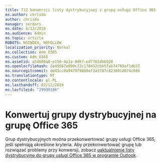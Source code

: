 ```yaml
---
title: 712 konwersji listy dystrybucyjnej z grupą usługi Office 365
ms.author: chrisda
author: chrisda
manager: serdars
ms.date: 4/13/2018
ms.audience: Admin
ms.topic: article
ROBOTS: NOINDEX, NOFOLLOW
localization_priority: Normal
ms.collection: Adm_O365
ms.custom: Adm_O365
ms.assetid: a54600a0-e150-4a1a-8d67-ed77624bb928
ms.openlocfilehash: 2e49567a090c72c170452cbb5fab74709af1db37
ms.sourcegitcommit: dd43cc0a9470f98b8ef2a3787c823801d674c666
ms.translationtype: MT
ms.contentlocale: pl-PL
ms.lasthandoff: 02/12/2019
ms.locfileid: "29939106"
---
```

# <a name="convert-a-distribution-group-to-an-office-365-group"></a>Konwertuj grupy dystrybucyjnej na grupę Office 365

Grup dystrybucyjnych można przekonwertować grupy usługi Office 365, jeśli spełniają określone kryteria. Aby przekonwertować grupę lub rozwiązać problemy przy konwersji, zobacz [uaktualnienie listy dystrybucyjne do grupy usługi Office 365 w programie Outlook](https://support.office.com/article/787D7A75-E201-46F3-A242-F698162FF09F).
  

